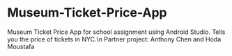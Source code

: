 # Museum-Ticket-Price-App
Museum Ticket Price App for school assignment using Android Studio. Tells you the price of tickets in NYC.\\n
Partner project: Anthony Chen and Hoda Moustafa 
